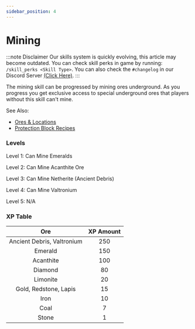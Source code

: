```yaml
---
sidebar_position: 4
---
```


# Mining

:::note Disclaimer
Our skills system is quickly evolving, this article may become outdated. You can check skill perks in game by running: \
`/skill_perks <Skill Type>`. You can also check the `#changelog` in our Discord Server [(Click Here)](https://discord.gg/zcWwHgQyjN).
:::

The mining skill can be progressed by mining ores underground. As you progress you get exclusive access to special underground ores that players without this skill can't mine.

See Also:

- [Ores & Locations](/docs/ore-spawns.md)
- [Protection Block Recipes](/docs/recipes/protection-blocks.md)

### Levels

Level 1: Can Mine Emeralds

Level 2: Can Mine Acanthite Ore

Level 3: Can Mine Netherite (Ancient Debris)

Level 4: Can Mine Valtronium

Level 5: N/A

### XP Table

|          **Ore**           | **XP Amount** |
| :------------------------: | :-----------: |
| Ancient Debris, Valtronium |      250      |
|          Emerald           |      150      |
|         Acanthite          |      100      |
|          Diamond           |      80       |
|          Limonite          |      20       |
|   Gold, Redstone, Lapis    |      15       |
|            Iron            |      10       |
|            Coal            |       7       |
|           Stone            |       1       |
